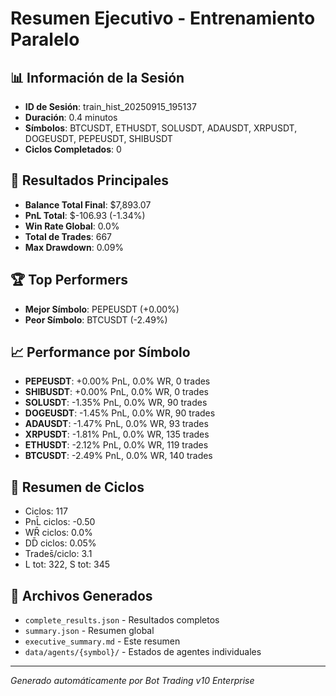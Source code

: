 # Resumen Ejecutivo - Entrenamiento Paralelo

## 📊 Información de la Sesión
- **ID de Sesión**: train_hist_20250915_195137
- **Duración**: 0.4 minutos
- **Símbolos**: BTCUSDT, ETHUSDT, SOLUSDT, ADAUSDT, XRPUSDT, DOGEUSDT, PEPEUSDT, SHIBUSDT
- **Ciclos Completados**: 0

## 🎯 Resultados Principales
- **Balance Total Final**: $7,893.07
- **PnL Total**: $-106.93 (-1.34%)
- **Win Rate Global**: 0.0%
- **Total de Trades**: 667
- **Max Drawdown**: 0.09%

## 🏆 Top Performers
- **Mejor Símbolo**: PEPEUSDT (+0.00%)
- **Peor Símbolo**: BTCUSDT (-2.49%)

## 📈 Performance por Símbolo
- **PEPEUSDT**: +0.00% PnL, 0.0% WR, 0 trades
- **SHIBUSDT**: +0.00% PnL, 0.0% WR, 0 trades
- **SOLUSDT**: -1.35% PnL, 0.0% WR, 90 trades
- **DOGEUSDT**: -1.45% PnL, 0.0% WR, 90 trades
- **ADAUSDT**: -1.47% PnL, 0.0% WR, 93 trades
- **XRPUSDT**: -1.81% PnL, 0.0% WR, 135 trades
- **ETHUSDT**: -2.12% PnL, 0.0% WR, 119 trades
- **BTCUSDT**: -2.49% PnL, 0.0% WR, 140 trades

## 🔄 Resumen de Ciclos
- Ciclos: 117
- PnL̄ ciclos: -0.50
- WR̄ ciclos: 0.0%
- DD̄ ciclos: 0.05%
- Trades̄/ciclo: 3.1
- L tot: 322, S tot: 345

## 🎯 Archivos Generados
- `complete_results.json` - Resultados completos
- `summary.json` - Resumen global
- `executive_summary.md` - Este resumen
- `data/agents/{symbol}/` - Estados de agentes individuales

---
*Generado automáticamente por Bot Trading v10 Enterprise*
